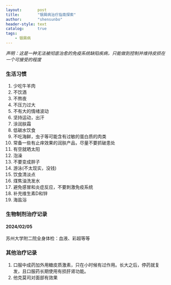```yaml
---
layout:       post
title:        "银屑病治疗指南探索"
author:       "shensunbo"
header-style: text
catalog:      true
tags:
    - 银屑病
---
```

_声明：这是一种无法被彻底治愈的免疫系统缺陷疾病，只能做到控制并维持皮损在一个可接受的程度_

### 生活习惯
1. 少吃牛羊肉 
2. 不饮酒 
3. 不熬夜 
4. 不压力过大 
5. 不有大的情绪波动 
6. 坚持运动，出汗
7. 涂润肤霜 
8. 低碳水饮食 
9. 不吃海鲜，虫子等可能含有过敏的蛋白质的肉类 
10. 常备一些有止痒效果的润肤产品，尽量不要抓破患处 
11. 有空就晒太阳 
12. 泡澡 
13. 不要变成胖子 
14. 游泳(不太现实，没钱)
15. 饮食清淡点 
16. 煤焦油洗发水
17. 避免感冒和炎症反应，不要刺激免疫系统 
18. 补充维生素D和锌  
19. 海盐浴 
### 生物制剂治疗记录
#### 2024/02/05
苏州大学附二院全身体检：血液、彩超等等

### 其他治疗记录 
1. 口服中成药加外用糖皮质激素，只在小时候有过作用。长大之后，停药就复发，且口服药长期使用有损肝肾功能。
2. 他克莫司对面部有效果 
